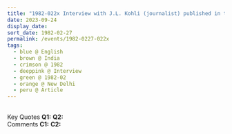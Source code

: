 ```yaml
---
title: "1982-022x Interview with J.L. Kohli (journalist) published in the article Radical Views on Corruption, Poverty, Sex and allied matters of International Business Commentary, Volume III, No. 8 (or 2) (April-May 1982), Pages 22 and 23, New Delhi, India"
date: 2023-09-24
display_date: 
sort_date: 1982-02-27
permalink: /events/1982-0227-022x
tags:
  - blue @ English
  - brown @ India
  - crimson @ 1982
  - deeppink @ Interview
  - green @ 1982-02
  - orange @ New Delhi
  - peru @ Article
---
```


<br>

<wave-list>
  <list-title color="DarkSeaGreen" width="55">Key Quotes</list-title>
  <list-item color="BlanchedAlmond" width="280"><b>Q1:</b> <i></i></list-item>
  <list-item color="Lavender" width="280"><b>Q2:</b> <i></i></list-item>
</wave-list>

<br>

<wave-list>
  <list-title color="DarkSeaGreen" width="55">Comments</list-title>
  <list-item color="BlanchedAlmond" width="280"><b>C1:</b> <i></i></list-item>
  <list-item color="Lavender" width="280"><b>C2:</b> <i></i></list-item>
</wave-list>